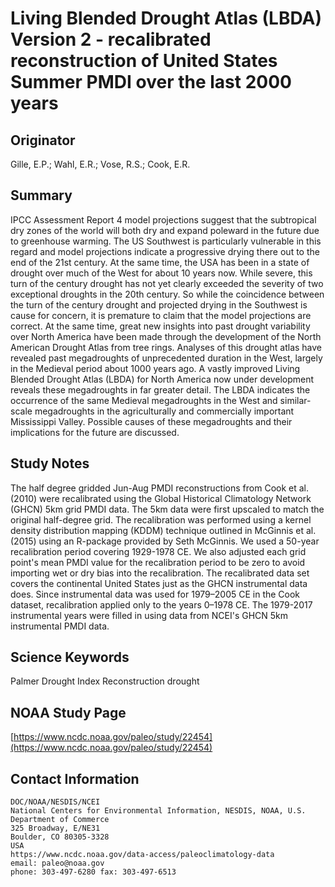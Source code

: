 # Living Blended Drought Atlas (LBDA) Version 2 - recalibrated reconstruction of United States Summer PMDI over the last 2000 years

## Originator
Gille, E.P.; Wahl, E.R.; Vose, R.S.; Cook, E.R.

## Summary
IPCC Assessment Report 4 model projections suggest that the subtropical dry zones of the world will both dry and expand poleward in the future due to greenhouse warming. The US Southwest is particularly vulnerable in this regard and model projections indicate a progressive drying there out to the end of the 21st century. At the same time, the USA has been in a state of drought over much of the West for about 10 years now. While severe, this turn of the century drought has not yet clearly exceeded the severity of two exceptional droughts in the 20th century. So while the coincidence between the turn of the century drought and projected drying in the Southwest is cause for concern, it is premature to claim that the model projections are correct. At the same time, great new insights into past drought variability over North America have been made through the development of the North American Drought Atlas from tree rings. Analyses of this drought atlas have revealed past megadroughts of unprecedented duration in the West, largely in the Medieval period about 1000 years ago. A vastly improved Living Blended Drought Atlas (LBDA) for North America now under development reveals these megadroughts in far greater detail. The LBDA indicates the occurrence of the same Medieval megadroughts in the West and similar-scale megadroughts in the agriculturally and commercially important Mississippi Valley. Possible causes of these megadroughts and their implications for the future are discussed.

## Study Notes
The half degree gridded Jun-Aug PMDI reconstructions from Cook et al. (2010) were recalibrated using the Global Historical Climatology Network (GHCN) 5km grid PMDI data. The 5km data were first upscaled to match the original half-degree grid. The recalibration was performed using a kernel density distribution mapping (KDDM) technique outlined in McGinnis et al. (2015) using an R-package provided by Seth McGinnis. We used a 50-year recalibration period covering 1929-1978 CE. We also adjusted each grid point's mean PMDI value for the recalibration period to be zero to avoid importing wet or dry bias into the recalibration. The recalibrated data set covers the continental United States just as the GHCN instrumental data does. Since instrumental data was used for 1979–2005 CE in the Cook dataset, recalibration applied only to the years 0–1978 CE. The 1979-2017 instrumental years were filled in using data from NCEI's GHCN 5km instrumental PMDI data.

## Science Keywords
Palmer Drought Index Reconstruction
drought

## NOAA Study Page
[https://www.ncdc.noaa.gov/paleo/study/22454](https://www.ncdc.noaa.gov/paleo/study/22454)

## Contact Information
```
DOC/NOAA/NESDIS/NCEI
National Centers for Environmental Information, NESDIS, NOAA, U.S. Department of Commerce
325 Broadway, E/NE31
Boulder, CO 80305-3328
USA
https://www.ncdc.noaa.gov/data-access/paleoclimatology-data
email: paleo@noaa.gov
phone: 303-497-6280 fax: 303-497-6513
```
